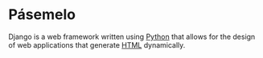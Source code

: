 # Pásemelo

Django is a web framework written using [Python](/wiki/Python) that allows for the design of web applications that generate [HTML](/wiki/HTML) dynamically.